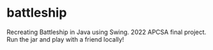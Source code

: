 # battleship
Recreating Battleship in Java using Swing. 2022 APCSA final project.<br>
Run the jar and play with a friend locally!